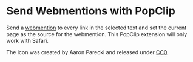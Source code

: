 # Send Webmentions with PopClip

Send a [webmention](http://webmention.org/) to every link in the selected text
and set the current page as the source for the webmention. This PopClip
extension will only work with Safari.

The icon was created by Aaron Parecki and released under [CC0][].

[CC0]: http://creativecommons.org/publicdomain/zero/1.0/
